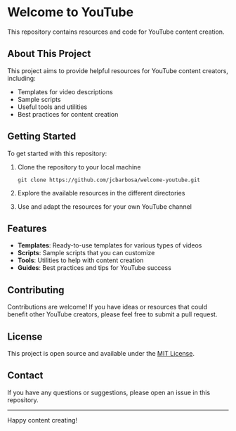 # Welcome to YouTube

This repository contains resources and code for YouTube content creation.

## About This Project

This project aims to provide helpful resources for YouTube content creators, including:

- Templates for video descriptions
- Sample scripts
- Useful tools and utilities
- Best practices for content creation

## Getting Started

To get started with this repository:

1. Clone the repository to your local machine
   ```
   git clone https://github.com/jcbarbosa/welcome-youtube.git
   ```

2. Explore the available resources in the different directories

3. Use and adapt the resources for your own YouTube channel

## Features

- **Templates**: Ready-to-use templates for various types of videos
- **Scripts**: Sample scripts that you can customize
- **Tools**: Utilities to help with content creation
- **Guides**: Best practices and tips for YouTube success

## Contributing

Contributions are welcome! If you have ideas or resources that could benefit other YouTube creators, please feel free to submit a pull request.

## License

This project is open source and available under the [MIT License](LICENSE).

## Contact

If you have any questions or suggestions, please open an issue in this repository.

---

Happy content creating!